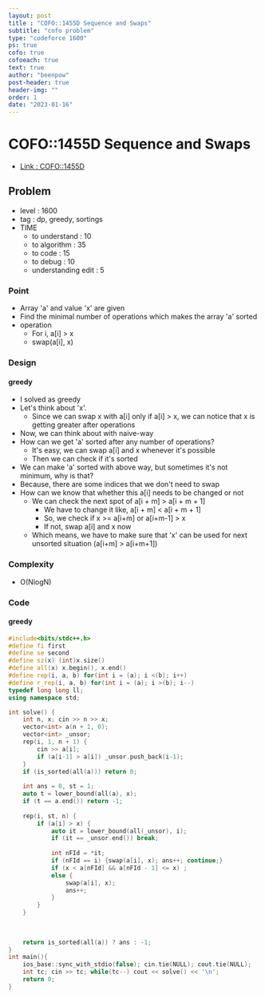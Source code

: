 ```yaml
---
layout: post
title : "COFO::1455D Sequence and Swaps"
subtitle: "cofo problem"
type: "codeforce 1600"
ps: true
cofo: true
cofoeach: true
text: true
author: "beenpow"
post-header: true
header-img: ""
order: 1
date: "2023-01-16"
---
```

# COFO::1455D Sequence and Swaps
- [Link : COFO::1455D](https://codeforces.com/problemset/problem/1455/D)


## Problem 

- level : 1600
- tag : dp, greedy, sortings
- TIME
  - to understand    : 10
  - to algorithm     : 35
  - to code          : 15
  - to debug         : 10
  - understanding edit : 5

### Point
- Array 'a' and value 'x' are given
- Find the minimal number of operations which makes the array 'a' sorted
- operation
  - For i, a[i] > x
  - swap(a[i], x)

### Design

#### greedy
- I solved as greedy
- Let's think about 'x'.
  - Since we can swap x with a[i] only if a[i] > x, we can notice that x is getting greater after operations
- Now, we can think about with naive-way
- How can we get 'a' sorted after any number of operations?
  - It's easy, we can swap a[i] and x whenever it's possible
  - Then we can check if it's sorted
- We can make 'a' sorted with above way, but sometimes it's not minimum, why is that?
- Because, there are some indices that we don't need to swap
- How can we know that whether this a[i] needs to be changed or not
  - We can check the next spot of a[i + m] > a[i + m + 1]
    - We have to change it like, a[i + m] < a[i + m + 1]
    - So, we check if x >= a[i+m] or a[i+m-1] > x
    - If not, swap a[i] and x now
  - Which means, we have to make sure that 'x' can be used for next unsorted situation (a[i+m] > a[i+m+1])

### Complexity
- O(NlogN)

### Code

#### greedy

```cpp
#include<bits/stdc++.h>
#define fi first
#define se second
#define sz(x) (int)x.size()
#define all(x) x.begin(), x.end()
#define rep(i, a, b) for(int i = (a); i <(b); i++)
#define r_rep(i, a, b) for(int i = (a); i >(b); i--)
typedef long long ll;
using namespace std;

int solve() {
    int n, x; cin >> n >> x;
    vector<int> a(n + 1, 0);
    vector<int> _unsor;
    rep(i, 1, n + 1) {
        cin >> a[i];
        if (a[i-1] > a[i]) _unsor.push_back(i-1);
    }
    if (is_sorted(all(a))) return 0;
    
    int ans = 0, st = 1;
    auto t = lower_bound(all(a), x);
    if (t == a.end()) return -1;
    
    rep(i, st, n) {
        if (a[i] > x) {
            auto it = lower_bound(all(_unsor), i);
            if (it == _unsor.end()) break;
            
            int nFId = *it;
            if (nFId == i) {swap(a[i], x); ans++; continue;}
            if (x < a[nFId] && a[nFId - 1] <= x) ;
            else {
                swap(a[i], x);
                ans++;
            }
        }
    }
    
    
    
    return is_sorted(all(a)) ? ans : -1;
}
int main(){
    ios_base::sync_with_stdio(false); cin.tie(NULL); cout.tie(NULL);
    int tc; cin >> tc; while(tc--) cout << solve() << '\n';
    return 0;
}
```
